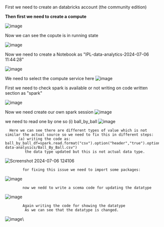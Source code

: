 First we need to create an databricks account (the community edition)

**Then first we need to create a compute**

![image](https://github.com/Lxrocky/project/assets/164576033/dc24aabf-79ff-4d98-8303-26a210eeaa04)

Now we can see the copute is in running state

![image](https://github.com/Lxrocky/project/assets/164576033/f0c12509-47fe-444e-a3cf-c3c86fa3470d)

Now we need to create a Notebook as "IPL-data-analytics-2024-07-06 11:44:28"

![image](https://github.com/Lxrocky/project/assets/164576033/2e784521-8ed4-4c5f-9c54-4f10f7d1311e)

We need to select the compute service here
![image](https://github.com/Lxrocky/project/assets/164576033/078e9117-4c0c-47b7-9129-3b9d8d657d9f)

First we need to check spark is available or not writing on code written section as "spark"

![image](https://github.com/Lxrocky/project/assets/164576033/bc92b38a-8d8d-44df-9e85-e83ac7fb0ba7)

Now we need create our own spark session
![image](https://github.com/Lxrocky/project/assets/164576033/0fa72d23-dbbf-4ce6-82a8-af3f1efb5460)

we need to read one by one so
      (i) ball_by_ball
      ![image](https://github.com/Lxrocky/project/assets/164576033/e53342c6-b06b-4eea-a87a-2355291eb5f3)

      Here we can see there are different types of value which is not similar the actual source so we need to fix this in different steps:
          (a) writing the code as:  ball_by_ball_df=spark.read.format("csv").option("header","true").option("inferSchema","true").load("s3://ipl-data-analysics/Ball_By_Ball.csv")
             the data type updated but this is not actual data type.
![Screenshot 2024-07-06 124106](https://github.com/Lxrocky/project/assets/164576033/45106163-3212-4005-b08b-cfb1c19f7068)

            for fixing this issue we need to import some packages:
![image](https://github.com/Lxrocky/project/assets/164576033/2733e82e-b274-4425-bece-249944e93a9b)

            now we nedd to write a scema code for updating the datatype
![image](https://github.com/Lxrocky/project/assets/164576033/7bc9a0ae-fa65-4b61-8899-299d47332804)

            Again writing the code for showing the datatype
             As we can see that the datatype is changed.
![image](https://github.com/Lxrocky/project/assets/164576033/966043c8-c741-4a4f-a691-49fb50b6e1cb)\
            


            

            


          






















      



